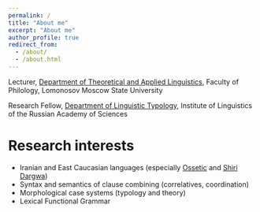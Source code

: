```yaml
---
permalink: /
title: "About me"
excerpt: "About me"
author_profile: true
redirect_from: 
  - /about/
  - /about.html
---
```


Lecturer,
[Department of Theoretical and Applied Linguistics](http://tipl.philol.msu.ru/),
Faculty of Philology,
Lomonosov Moscow State University

Research Fellow,
[Department of Linguistic Typology](http://iling-ran.ru/main/departments/typol_compar/typology),
Institute of Linguistics of the Russian Academy of Sciences

Research interests
======
* Iranian and East Caucasian languages (especially [Ossetic](http://ossetic-studies.org) and [Shiri Dargwa](http://www.kaukaz.net/cgi-bin/blosxom.cgi/english/dargwa/))
* Syntax and semantics of clause combining (correlatives, coordination)
* Morphological case systems (typology and theory)
* Lexical Functional Grammar
